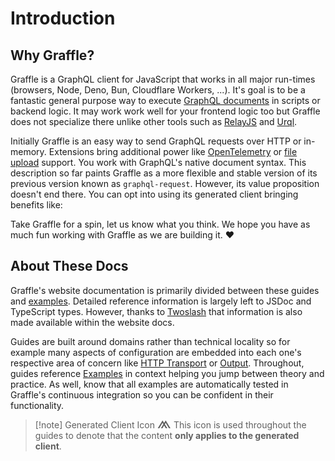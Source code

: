 # Introduction

## Why Graffle?

Graffle is a GraphQL client for JavaScript that works in all major run-times (browsers, Node, Deno, Bun, Cloudflare Workers, ...). It's goal is to be a fantastic general purpose way to execute [GraphQL documents](https://graphql.org/learn/queries/) in scripts or backend logic. It may work work well for your frontend logic too but Graffle does not specialize there unlike other tools such as [RelayJS](https://relay.dev) and [Urql](https://commerce.nearform.com/open-source/urql/docs/).

Initially Graffle is an easy way to send GraphQL requests over HTTP or in-memory. Extensions bring additional power like [OpenTelemetry](/extensions/opentelemetry.md) or [file upload](/extensions/upload.md) support. You work with GraphQL's native document syntax. This description so far paints Graffle as a more flexible and stable version of its previous version known as `graphql-request`. However, its value proposition doesn't end there. You can opt into using its generated client bringing benefits like:

<!--@include: @/_snippets/benefits.md-->

Take Graffle for a spin, let us know what you think. We hope you have as much fun working with Graffle as we are building it. ❤️

## About These Docs

Graffle's website documentation is primarily divided between these guides and [examples](../examples/index.md). Detailed reference information is largely left to JSDoc and TypeScript types. However, thanks to [Twoslash](https://twoslash.netlify.app) that information is also made available within the website docs.

Guides are built around domains rather than technical locality so for example many aspects of configuration are embedded into each one's respective area of concern like [HTTP Transport](transports/http.md) or [Output](10_overview/output.md). Throughout, guides reference [Examples](../examples/raw) in context helping you jump between theory and practice. As well, know that all examples are automatically tested in Graffle's continuous integration so you can be confident in their functionality.

> [!note] Generated Client Icon <span style="font-size:2em;line-height:0;" title="generation required">⩕</span>
> This icon is used throughout the guides to denote that the content **only applies to the generated client**.
